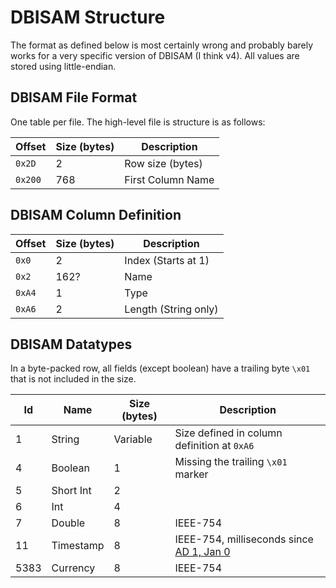 DBISAM Structure
================
The format as defined below is most certainly wrong and probably barely works for a very specific version of DBISAM (I think v4). All values are stored using little-endian.


DBISAM File Format
------------------

One table per file. The high-level file is structure is as follows:

|  Offset  | Size (bytes) | Description |
|  ------- | ---- | -------------       |
|  `0x2D`  | 2    | Row size (bytes)    |
|  `0x200` | 768  | First Column Name   |


DBISAM Column Definition
------------------------

|  Offset  | Size (bytes) | Description   |
|  ------- | ---- | --------------------- |
|  `0x0`   | 2    | Index (Starts at 1)   |
|  `0x2`   | 162? | Name                  |
|  `0xA4`  | 1    | Type                  |
|  `0xA6`  | 2    | Length (String only)  |


DBISAM Datatypes
----------------

In a byte-packed row, all fields (except boolean) have a trailing byte `\x01` that is not included in the size.

| Id | Name      | Size (bytes) | Description   |
| -- | --------- | --- |----------------------- |
| 1  | String    | Variable | Size defined in column definition at `0xA6` |
| 4  | Boolean   | 1 | Missing the trailing `\x01` marker |
| 5  | Short Int | 2 |           |
| 6  | Int       | 4 |           |
| 7  | Double    | 8 | IEEE-754  |
| 11 | Timestamp | 8 | IEEE-754, milliseconds since [AD 1, Jan 0](https://en.wikipedia.org/wiki/List_of_non-standard_dates#January_0) |
| 5383 | Currency | 8 | IEEE-754  |
